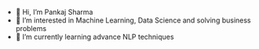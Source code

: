- 👋 Hi, I’m Pankaj Sharma
- 👀 I’m interested in Machine Learning, Data Science and solving business problems
- 🌱 I’m currently learning advance NLP techniques

<!---
PankajSharma7211/PankajSharma7211 is a ✨ special ✨ repository because its `README.md` (this file) appears on your GitHub profile.
You can click the Preview link to take a look at your changes.
--->

